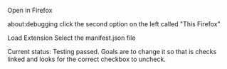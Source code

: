 Open in Firefox

about:debugging
click the second option on the left called "This Firefox"

Load Extension
Select the manifest.json file

Current status: Testing passed.  Goals are to change it so that is checks linked and looks for the correct checkbox to uncheck.
